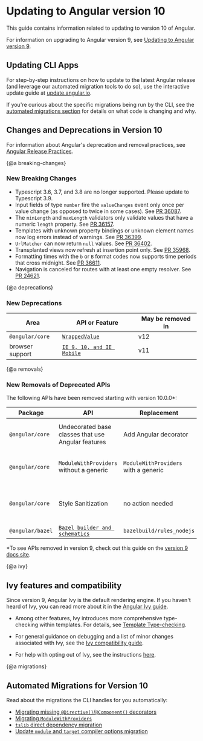 # Updating to Angular version 10

This guide contains information related to updating to version 10 of Angular.

<div class="alert is-helpful">

For information on upgrading to Angular version 9, see [Updating to Angular version 9](https://v9.angular.io/guide/updating-to-version-9).

</div>

## Updating CLI Apps

For step-by-step instructions on how to update to the latest Angular release (and leverage our automated migration tools to do so), use the interactive update guide at [update.angular.io](https://update.angular.io).

If you're curious about the specific migrations being run by the CLI, see the [automated migrations section](#migrations) for details on what code is changing and why.

## Changes and Deprecations in Version 10

<div class="alert is-helpful">

   For information about Angular's deprecation and removal practices, see [Angular Release Practices](guide/releases#deprecation-practices "Angular Release Practices: Deprecation practices").

</div>

{@a breaking-changes}
### New Breaking Changes

* Typescript 3.6, 3.7, and 3.8 are no longer supported. Please update to Typescript 3.9.
* Input fields of type `number` fire the `valueChanges` event only once per value change (as opposed to twice in some cases). See [PR 36087](https://github.com/angular/angular/pull/36087).
* The `minLength` and `maxLength` validators only validate values that have a numeric `length` property. See [PR 36157](https://github.com/angular/angular/pull/36157).
* Templates with unknown property bindings or unknown element names now log errors instead of warnings. See [PR 36399](https://github.com/angular/angular/pull/36399).
* `UrlMatcher` can now return `null` values. See [PR 36402](https://github.com/angular/angular/pull/36402).
* Transplanted views now refresh at insertion point only. See [PR 35968](https://github.com/angular/angular/pull/35968).
* Formatting times with the `b` or `B` format codes now supports time periods that cross midnight. See [PR 36611](https://github.com/angular/angular/pull/36611).
* Navigation is canceled for routes with at least one empty resolver. See [PR 24621](https://github.com/angular/angular/pull/24621).

{@a deprecations}
### New Deprecations

| Area                          | API or Feature                                                                 | May be removed in |
| ----------------------------- | ---------------------------------------------------------------------------    | ----------------- |
| `@angular/core`               | [`WrappedValue`](guide/deprecations#wrapped-value)                                     | <!--v10--> v12 |
| browser support               | [`IE 9, 10, and IE Mobile`](guide/deprecations#ie-9-10-and-ie-mobile-support) | <!--v10--> v11 |


{@a removals}
### New Removals of Deprecated APIs

The following APIs have been removed starting with version 10.0.0*:

| Package          | API            | Replacement | Notes |
| ---------------- | -------------- | ----------- | ----- |
| `@angular/core`  | Undecorated base classes that use Angular features | Add Angular decorator | See [migration guide](guide/migration-undecorated-classes) for more info |
| `@angular/core`  | `ModuleWithProviders` without a generic             | `ModuleWithProviders` with a generic | See [migration guide](guide/migration-module-with-providers) for more info |
| `@angular/core`  | Style Sanitization | no action needed | See [style sanitization API removal](/guide/deprecations#style-sanitization) for more info
| `@angular/bazel` | [`Bazel builder and schematics`](guide/deprecations#bazelbuilder) | `bazelbuild/rules_nodejs` | [More info](https://github.com/angular/angular/tree/10.0.x/packages/bazel/src/schematics) |


*To see APIs removed in version 9, check out this guide on the [version 9 docs site](https://v9.angular.io/guide/deprecations#removed).

{@a ivy}

## Ivy features and compatibility

Since version 9, Angular Ivy is the default rendering engine. If you haven't heard of Ivy, you can read more about it in the [Angular Ivy guide](guide/ivy).

* Among other features, Ivy introduces more comprehensive type-checking within templates. For details, see [Template Type-checking](guide/template-typecheck).

* For general guidance on debugging and a list of minor changes associated with Ivy, see the [Ivy compatibility guide](guide/ivy-compatibility).

* For help with opting out of Ivy, see the instructions [here](guide/ivy#opting-out-of-angular-ivy).

{@a migrations}
## Automated Migrations for Version 10

Read about the migrations the CLI handles for you automatically:

* [Migrating missing `@Directive()`/`@Component()` decorators](guide/migration-undecorated-classes)
* [Migrating `ModuleWithProviders`](guide/migration-module-with-providers)
* [`tslib` direct dependency migration](guide/migration-update-libraries-tslib)
* [Update `module` and `target` compiler options migration](guide/migration-update-module-and-target-compiler-options)
